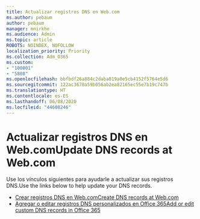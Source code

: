 ```yaml
---
title: Actualizar registros DNS en Web.com
ms.author: pebaum
author: pebaum
manager: mnirkhe
ms.audience: Admin
ms.topic: article
ROBOTS: NOINDEX, NOFOLLOW
localization_priority: Priority
ms.collection: Adm_O365
ms.custom:
- "100001"
- "5808"
ms.openlocfilehash: bbfbdf26a884c2daba819a0e5cb4152f5764e5d6
ms.sourcegitcommit: 122ac3670a59b056ab2ea82165ec55e7b19c747b
ms.translationtype: HT
ms.contentlocale: es-ES
ms.lasthandoff: 06/08/2020
ms.locfileid: "44608246"
---
```

# <a name="update-dns-records-at-webcom"></a><span data-ttu-id="2ab83-102">Actualizar registros DNS en Web.com</span><span class="sxs-lookup"><span data-stu-id="2ab83-102">Update DNS records at Web.com</span></span>

<span data-ttu-id="2ab83-103">Use los vínculos siguientes para ayudarle a actualizar sus registros DNS.</span><span class="sxs-lookup"><span data-stu-id="2ab83-103">Use the links below to help update your DNS records.</span></span>

- [<span data-ttu-id="2ab83-104">Crear registros DNS en Web.com</span><span class="sxs-lookup"><span data-stu-id="2ab83-104">Create DNS records at Web.com</span></span>](https://docs.microsoft.com/microsoft-365/admin/dns/create-dns-records-at-web-com?view=o365-worldwide)
- [<span data-ttu-id="2ab83-105">Agregar o editar registros DNS personalizados en Office 365</span><span class="sxs-lookup"><span data-stu-id="2ab83-105">Add or edit custom DNS records in Office 365</span></span>](https://docs.microsoft.com/microsoft-365/admin/setup/add-domain#add-or-edit-custom-dns-records)